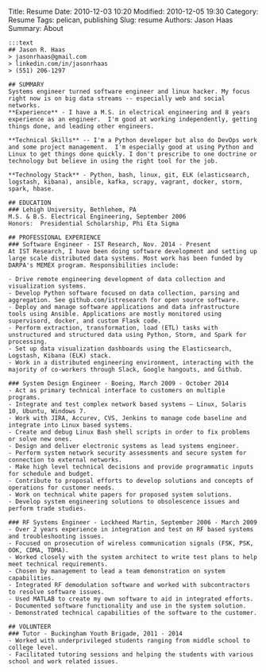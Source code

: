 Title: Resume
Date: 2010-12-03 10:20
Modified: 2010-12-05 19:30
Category: Resume
Tags: pelican, publishing
Slug: resume
Authors: Jason Haas
Summary: About

    :::text
    ## Jason R. Haas
    > jasonrhaas@gmail.com  
    > linkedin.com/in/jasonrhaas  
    > (551) 206-1297

    ## SUMMARY 
    Systems engineer turned software engineer and linux hacker. My focus right now is on big data streams -- especially web and social networks.  
    **Experience** - I have a M.S. in electrical engineering and 8 years experience as an engineer.  I'm good at working independently, getting things done, and leading other engineers.

    **Technical Skills** -- I'm a Python developer but also do DevOps work and some project management.  I'm especially good at using Python and Linux to get things done quickly. I don't prescribe to one doctrine or technology but believe in using the right tool for the job.

    **Technology Stack** - Python, bash, linux, git, ELK (elasticsearch, logstash, kibana), ansible, kafka, scrapy, vagrant, docker, storm, spark, hbase.

    ## EDUCATION
    ### Lehigh University, Bethlehem, PA
    M.S. & B.S. Electrical Engineering, September 2006  
    Honors:  Presidential Scholarship, Phi Eta Sigma

    ## PROFESSIONAL EXPERIENCE
    ### Software Engineer - IST Research, Nov. 2014 - Present
    At IST Research, I have been doing software development and setting up large scale distributed data systems. Most work has been funded by DARPA's MEMEX program. Responsibilities include:

    - Drive remote engineering development of data collection and visualization systems. 
    - Develop Python software focused on data collection, parsing and aggregation. See github.com/istresearch for open source software.
    - Deploy and manage software applications and data infrastructure tools using Ansible. Applications are mostly monitored using supervisord, docker, and custom Flask code.
    - Perform extraction, transformation, load (ETL) tasks with unstructured and structured data using Python, Storm, and Spark for processing.
    - Set up data visualization dashboards using the Elasticsearch, Logstash, Kibana (ELK) stack.
    - Work in a distributed engineering environment, interacting with the majority of co-workers through Slack, Google hangouts, and Github.

    ### System Design Engineer - Boeing, March 2009 - October 2014
    - Act as primary technical interface to customers on multiple programs.
    - Integrate and test complex network based systems – Linux, Solaris 10, Ubuntu, Windows 7.
    - Work with JIRA, Accurev, CVS, Jenkins to manage code baseline and integrate into Linux based systems.
    - Create and debug Linux Bash shell scripts in order to fix problems or solve new ones.
    - Design and deliver electronic systems as lead systems engineer.
    - Perform system network security assessments and secure system for connection to external networks.
    - Make high level technical decisions and provide programmatic inputs for schedule and budget.
    - Contribute to proposal efforts to develop solutions and concepts of operations for customer needs.
    - Work on technical white papers for proposed system solutions.
    - Develop system engineering solutions to obsolescence issues and perform trade studies.

    ### RF Systems Engineer - Lockheed Martin, September 2006 - March 2009
    - Over 2 years experience in integration and test on RF based systems and troubleshooting issues.
    - Focused on prosecution of wireless communication signals (FSK, PSK, OOK, CDMA, TDMA).
    - Worked closely with the system architect to write test plans to help meet technical requirements.
    - Chosen by management to lead a team demonstration on system capabilities.
    - Integrated RF demodulation software and worked with subcontractors to resolve software issues.
    - Used MATLAB to create my own software to aid in integrated efforts.
    - Documented software functionality and use in the system solution.
    - Demonstrated technical capabilities of the software to the customer.
    	
    ## VOLUNTEER
    ### Tutor - Buckingham Youth Brigade, 2011 - 2014
    - Worked with underprivileged students ranging from middle school to college level.
    - Facilitated tutoring sessions and helping the students with various school and work related issues.